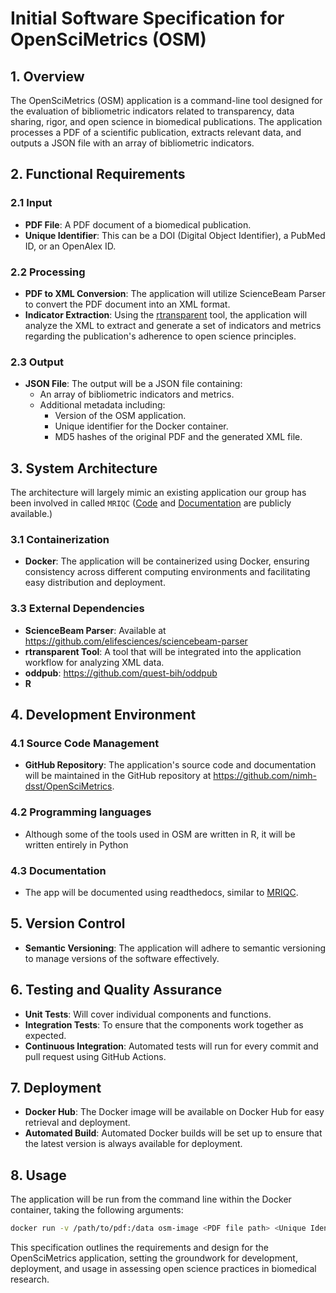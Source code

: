 
# Initial Software Specification for OpenSciMetrics (OSM)

## 1. Overview
The OpenSciMetrics (OSM) application is a command-line tool designed for the evaluation of bibliometric indicators related to transparency, data sharing, rigor, and open science in biomedical publications. The application processes a PDF of a scientific publication, extracts relevant data, and outputs a JSON file with an array of bibliometric indicators.

## 2. Functional Requirements

### 2.1 Input
- **PDF File**: A PDF document of a biomedical publication.
- **Unique Identifier**: This can be a DOI (Digital Object Identifier), a PubMed ID, or an OpenAlex ID.

### 2.2 Processing
- **PDF to XML Conversion**: The application will utilize ScienceBeam Parser to convert the PDF document into an XML format.
- **Indicator Extraction**: Using the [rtransparent](https://github.com/serghiou/rtransparent) tool, the application will analyze the XML to extract and generate a set of indicators and metrics regarding the publication's adherence to open science principles.

### 2.3 Output
- **JSON File**: The output will be a JSON file containing:
  - An array of bibliometric indicators and metrics.
  - Additional metadata including:
    - Version of the OSM application.
    - Unique identifier for the Docker container.
    - MD5 hashes of the original PDF and the generated XML file.

## 3. System Architecture

The architecture will largely mimic an existing application our group has been involved in called `MRIQC` ([Code](https://github.com/nipreps/mriqc/) and [Documentation](https://mriqc.readthedocs.io/en/latest/) are publicly available.)

### 3.1 Containerization
- **Docker**: The application will be containerized using Docker, ensuring consistency across different computing environments and facilitating easy distribution and deployment.

### 3.3 External Dependencies
- **ScienceBeam Parser**: Available at https://github.com/elifesciences/sciencebeam-parser
- **rtransparent Tool**: A tool that will be integrated into the application workflow for analyzing XML data.
- **oddpub**: https://github.com/quest-bih/oddpub
- **R**

## 4. Development Environment

### 4.1 Source Code Management
- **GitHub Repository**: The application's source code and documentation will be maintained in the GitHub repository at https://github.com/nimh-dsst/OpenSciMetrics.

### 4.2 Programming languages
- Although some of the tools used in OSM are written in R, it will be written entirely in Python


### 4.3 Documentation
- The app will be documented using readthedocs, similar to [MRIQC](https://mriqc.readthedocs.io/en/latest/).

## 5. Version Control
- **Semantic Versioning**: The application will adhere to semantic versioning to manage versions of the software effectively.

## 6. Testing and Quality Assurance
- **Unit Tests**: Will cover individual components and functions.
- **Integration Tests**: To ensure that the components work together as expected.
- **Continuous Integration**: Automated tests will run for every commit and pull request using GitHub Actions.

## 7. Deployment
- **Docker Hub**: The Docker image will be available on Docker Hub for easy retrieval and deployment.
- **Automated Build**: Automated Docker builds will be set up to ensure that the latest version is always available for deployment.

## 8. Usage
The application will be run from the command line within the Docker container, taking the following arguments:
```bash
docker run -v /path/to/pdf:/data osm-image <PDF file path> <Unique Identifier>
```

This specification outlines the requirements and design for the OpenSciMetrics application, setting the groundwork for development, deployment, and usage in assessing open science practices in biomedical research.
